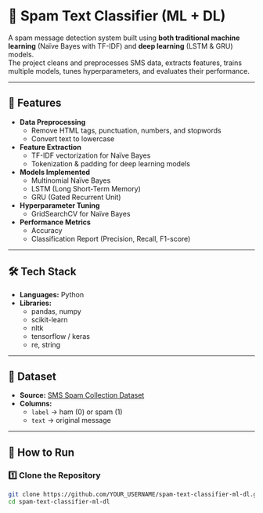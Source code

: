 # 📧 Spam Text Classifier (ML + DL)

A spam message detection system built using **both traditional machine learning** (Naïve Bayes with TF-IDF) and **deep learning** (LSTM & GRU) models.  
The project cleans and preprocesses SMS data, extracts features, trains multiple models, tunes hyperparameters, and evaluates their performance.

---

## 📌 Features
- **Data Preprocessing**
  - Remove HTML tags, punctuation, numbers, and stopwords
  - Convert text to lowercase
- **Feature Extraction**
  - TF-IDF vectorization for Naïve Bayes
  - Tokenization & padding for deep learning models
- **Models Implemented**
  - Multinomial Naïve Bayes
  - LSTM (Long Short-Term Memory)
  - GRU (Gated Recurrent Unit)
- **Hyperparameter Tuning**
  - GridSearchCV for Naïve Bayes
- **Performance Metrics**
  - Accuracy
  - Classification Report (Precision, Recall, F1-score)

---

## 🛠 Tech Stack
- **Languages:** Python
- **Libraries:**
  - pandas, numpy
  - scikit-learn
  - nltk
  - tensorflow / keras
  - re, string

---

## 📂 Dataset
- **Source:** [SMS Spam Collection Dataset](https://www.kaggle.com/datasets/uciml/sms-spam-collection-dataset)  
- **Columns:**
  - `label` → ham (0) or spam (1)
  - `text` → original message

---

## 🚀 How to Run

### 1️⃣ Clone the Repository
```bash
git clone https://github.com/YOUR_USERNAME/spam-text-classifier-ml-dl.git
cd spam-text-classifier-ml-dl
